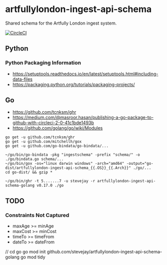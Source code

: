 # artfullylondon-ingest-api-schema

Shared schema for the Artfully London ingest system.

[![CircleCI](https://circleci.com/gh/stevejay/artfullylondon-ingest-api-schema/tree/master.svg?style=svg)](https://circleci.com/gh/stevejay/artfullylondon-ingest-api-schema/tree/master)

## Python

### Python Packaging Information

- https://setuptools.readthedocs.io/en/latest/setuptools.html#including-data-files
- https://packaging.python.org/tutorials/packaging-projects/

## Go

- https://github.com/tcnksm/ghr
- https://medium.com/@masroor.hasan/publishing-a-go-package-to-github-with-circleci-2-0-41c1bde1493b
- https://github.com/golang/go/wiki/Modules

```
go get -u github.com/tcnksm/ghr
go get -u github.com/mitchellh/gox
go get -u github.com/go-bindata/go-bindata/...
```

```
~/go/bin/go-bindata -pkg "ingestschema" -prefix "schema/" -o ./go/bindata.go schema/...
~/go/bin/gox -os="linux darwin windows" -arch="amd64" -output="go-dist/artfullylondon-ingest-api-schema_{{.OS}}_{{.Arch}}" ./go/...
cd go-dist/ && gzip *
```

```
~/go/bin/ghr -t 5.......7 -u stevejay -r artfullylondon-ingest-api-schema-golang v0.17.0 ./go
```

## TODO

### Constraints Not Captured

- maxAge >= minAge
- maxCost >= minCost
- timeTo >= timeFrom
- dateTo >= dateFrom

//
cd go
go mod init github.com/stevejay/artfullylondon-ingest-api-schema-golang
go mod tidy
